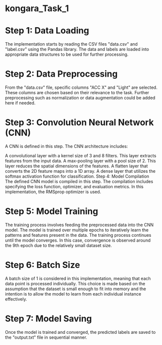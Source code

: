 # kongara_Task_1

# Step 1: Data Loading
The implementation starts by reading the CSV files "data.csv" and "label.csv" using the Pandas library. The data and labels are loaded into appropriate data structures to be used for further processing.

# Step 2: Data Preprocessing
From the "data.csv" file, specific columns "ACC X" and "Light" are selected. These columns are chosen based on their relevance to the task. Further preprocessing such as normalization or data augmentation could be added here if needed.

# Step 3: Convolution Neural Network (CNN)
A CNN is defined in this step. The CNN architecture includes:

A convolutional layer with a kernel size of 3 and 8 filters. This layer extracts features from the input data.
A max-pooling layer with a pool size of 2. This layer reduces the spatial dimensions of the features.
A flatten layer that converts the 2D feature maps into a 1D array.
A dense layer that utilizes the softmax activation function for classification.
Step 4: Model Compilation
The defined CNN model is compiled in this step. The compilation includes specifying the loss function, optimizer, and evaluation metrics. In this implementation, the RMSprop optimizer is used.

# Step 5: Model Training
The training process involves feeding the preprocessed data into the CNN model. The model is trained over multiple epochs to iteratively learn the patterns and features present in the data. The training process continues until the model converges. In this case, convergence is observed around the 9th epoch due to the relatively small dataset size.

# Step 6: Batch Size
A batch size of 1 is considered in this implementation, meaning that each data point is processed individually. This choice is made based on the assumption that the dataset is small enough to fit into memory and the intention is to allow the model to learn from each individual instance effectively.

# Step 7: Model Saving
Once the model is trained and converged, the predicted labels are saved to the "output.txt" file in sequential manner.

